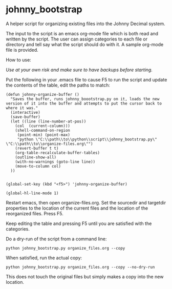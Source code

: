# johnny_bootstrap
A helper script for organizing existing files into the Johnny Decimal system.

The input to the script is an emacs org-mode file which is both read and written by the script. The user can assign categories to each 
file or directory and tell say what the script should do with it. A sample org-mode file is provided.

How to use:

*Use at your own risk and make sure to have backups before starting.*

Put the following in your .emacs file to cause F5 to run the script and update the contents of the table, edit the paths to match:

```
(defun johnny-organize-buffer ()
  "Saves the buffer, runs johnny_boootstrap.py on it, loads the new version of it into the buffer and attempts to put the cursor back to where it was."
  (interactive)
  (save-buffer)
  (let ((line (line-number-at-pos))
	(col  (current-column)))
    (shell-command-on-region
     (point-min) (point-max)
     "python \"C:\\path\\to\\python\\script\\johnny_bootstrap.py\" \"C:\\path\\to\\organize-files.org\"")
    (revert-buffer t t)
    (org-table-recalculate-buffer-tables)
    (outline-show-all)
    (with-no-warnings (goto-line line))
    (move-to-column col)
  ))


(global-set-key (kbd "<f5>") 'johnny-organize-buffer)

(global-hl-line-mode 1)
```

Restart emacs, then open organize-files.org. Set the sourcedir and targetdir properties to the location of the current files and the location of the reorganized files. Press F5.

Keep editing the table and pressing F5 until you are satisfied with the categories.

Do a dry-run of the script from a command line:

    python johnny_bootstrap.py organize_files.org --copy
   
When satisfied, run the actual copy:
  
    python johnny_bootstrap.py organize_files.org --copy --no-dry-run
   
This does not touch the original files but simply makes a copy into the new location. 
